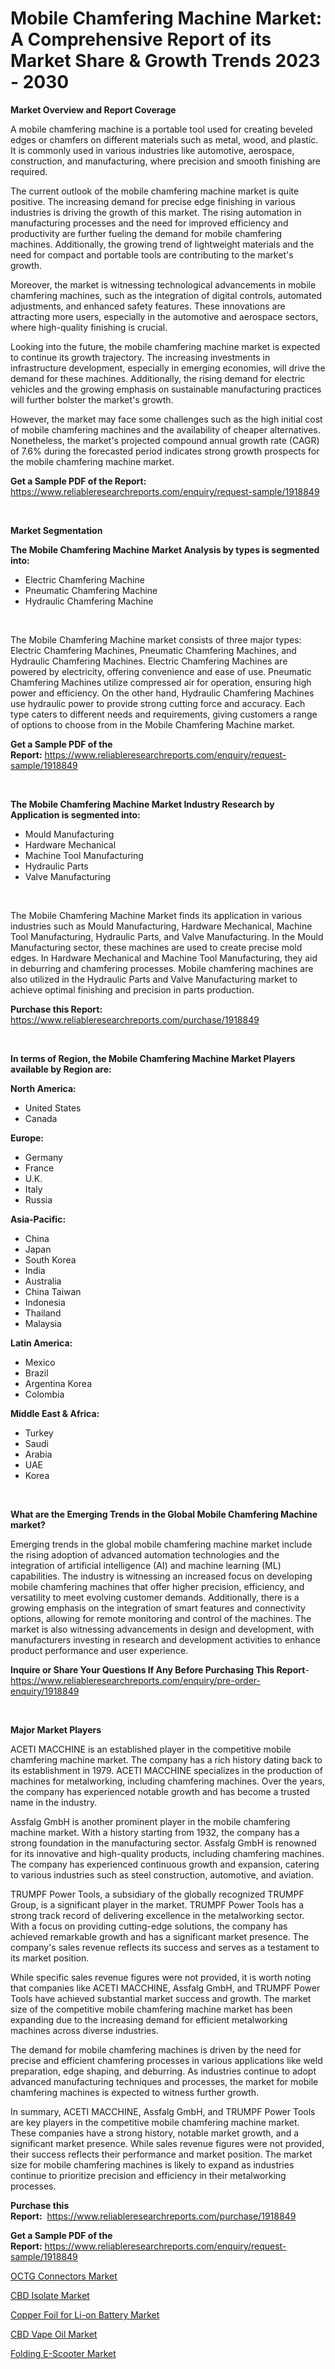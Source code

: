 <p><h1>Mobile Chamfering Machine Market: A Comprehensive Report of its Market Share & Growth Trends 2023 - 2030</h1></p><p><strong>Market Overview and Report Coverage</strong></p>
<p><p>A mobile chamfering machine is a portable tool used for creating beveled edges or chamfers on different materials such as metal, wood, and plastic. It is commonly used in various industries like automotive, aerospace, construction, and manufacturing, where precision and smooth finishing are required.</p><p>The current outlook of the mobile chamfering machine market is quite positive. The increasing demand for precise edge finishing in various industries is driving the growth of this market. The rising automation in manufacturing processes and the need for improved efficiency and productivity are further fueling the demand for mobile chamfering machines. Additionally, the growing trend of lightweight materials and the need for compact and portable tools are contributing to the market's growth.</p><p>Moreover, the market is witnessing technological advancements in mobile chamfering machines, such as the integration of digital controls, automated adjustments, and enhanced safety features. These innovations are attracting more users, especially in the automotive and aerospace sectors, where high-quality finishing is crucial.</p><p>Looking into the future, the mobile chamfering machine market is expected to continue its growth trajectory. The increasing investments in infrastructure development, especially in emerging economies, will drive the demand for these machines. Additionally, the rising demand for electric vehicles and the growing emphasis on sustainable manufacturing practices will further bolster the market's growth.</p><p>However, the market may face some challenges such as the high initial cost of mobile chamfering machines and the availability of cheaper alternatives. Nonetheless, the market's projected compound annual growth rate (CAGR) of 7.6% during the forecasted period indicates strong growth prospects for the mobile chamfering machine market.</p></p>
<p><strong>Get a Sample PDF of the Report:</strong> <a href="https://www.reliableresearchreports.com/enquiry/request-sample/1918849">https://www.reliableresearchreports.com/enquiry/request-sample/1918849</a></p>
<p>&nbsp;</p>
<p><strong>Market Segmentation</strong></p>
<p><strong>The Mobile Chamfering Machine Market Analysis by types is segmented into:</strong></p>
<p><ul><li>Electric Chamfering Machine</li><li>Pneumatic Chamfering Machine</li><li>Hydraulic Chamfering Machine</li></ul></p>
<p>&nbsp;</p>
<p><p>The Mobile Chamfering Machine market consists of three major types: Electric Chamfering Machines, Pneumatic Chamfering Machines, and Hydraulic Chamfering Machines. Electric Chamfering Machines are powered by electricity, offering convenience and ease of use. Pneumatic Chamfering Machines utilize compressed air for operation, ensuring high power and efficiency. On the other hand, Hydraulic Chamfering Machines use hydraulic power to provide strong cutting force and accuracy. Each type caters to different needs and requirements, giving customers a range of options to choose from in the Mobile Chamfering Machine market.</p></p>
<p><strong>Get a Sample PDF of the Report:</strong>&nbsp;<a href="https://www.reliableresearchreports.com/enquiry/request-sample/1918849">https://www.reliableresearchreports.com/enquiry/request-sample/1918849</a></p>
<p>&nbsp;</p>
<p><strong>The Mobile Chamfering Machine Market Industry Research by Application is segmented into:</strong></p>
<p><ul><li>Mould Manufacturing</li><li>Hardware Mechanical</li><li>Machine Tool Manufacturing</li><li>Hydraulic Parts</li><li>Valve Manufacturing</li></ul></p>
<p>&nbsp;</p>
<p><p>The Mobile Chamfering Machine Market finds its application in various industries such as Mould Manufacturing, Hardware Mechanical, Machine Tool Manufacturing, Hydraulic Parts, and Valve Manufacturing. In the Mould Manufacturing sector, these machines are used to create precise mold edges. In Hardware Mechanical and Machine Tool Manufacturing, they aid in deburring and chamfering processes. Mobile chamfering machines are also utilized in the Hydraulic Parts and Valve Manufacturing market to achieve optimal finishing and precision in parts production.</p></p>
<p><strong>Purchase this Report:</strong>&nbsp; <a href="https://www.reliableresearchreports.com/purchase/1918849">https://www.reliableresearchreports.com/purchase/1918849</a></p>
<p>&nbsp;</p>
<p><strong>In terms of Region, the Mobile Chamfering Machine Market Players available by Region are:</strong></p>
<p>
    <p> <strong> North America: </strong>
        <ul>
            <li>United States</li>
            <li>Canada</li>
        </ul>
        </p> 
    <p> <strong> Europe: </strong>
        <ul>
            <li>Germany</li>
            <li>France</li>
            <li>U.K.</li>
            <li>Italy</li>
            <li>Russia</li>
        </ul>
        </p> 
    <p> <strong> Asia-Pacific: </strong>
        <ul>
            <li>China</li>
            <li>Japan</li>
            <li>South Korea</li>
            <li>India</li>
            <li>Australia</li>
            <li>China Taiwan</li>
            <li>Indonesia</li>
            <li>Thailand</li>
            <li>Malaysia</li>
        </ul>
        </p> 
    <p> <strong> Latin America: </strong>
        <ul>
            <li>Mexico</li>
            <li>Brazil</li>
            <li>Argentina Korea</li>
            <li>Colombia</li>
        </ul>
        </p> 
    <p> <strong> Middle East & Africa: </strong>
        <ul>
            <li>Turkey</li>
            <li>Saudi</li>
            <li>Arabia</li>
            <li>UAE</li>
            <li>Korea</li>
        </ul>
    </p>
    </p>
<p>&nbsp;</p>
<p><strong>What are the Emerging Trends in the Global Mobile Chamfering Machine market?</strong></p>
<p><p>Emerging trends in the global mobile chamfering machine market include the rising adoption of advanced automation technologies and the integration of artificial intelligence (AI) and machine learning (ML) capabilities. The industry is witnessing an increased focus on developing mobile chamfering machines that offer higher precision, efficiency, and versatility to meet evolving customer demands. Additionally, there is a growing emphasis on the integration of smart features and connectivity options, allowing for remote monitoring and control of the machines. The market is also witnessing advancements in design and development, with manufacturers investing in research and development activities to enhance product performance and user experience.</p></p>
<p><strong>Inquire or Share Your Questions If Any Before Purchasing This Report</strong>- <a href="https://www.reliableresearchreports.com/enquiry/pre-order-enquiry/1918849">https://www.reliableresearchreports.com/enquiry/pre-order-enquiry/1918849</a></p>
<p>&nbsp;</p>
<p><strong>Major Market Players</strong></p>
<p><p>ACETI MACCHINE is an established player in the competitive mobile chamfering machine market. The company has a rich history dating back to its establishment in 1979. ACETI MACCHINE specializes in the production of machines for metalworking, including chamfering machines. Over the years, the company has experienced notable growth and has become a trusted name in the industry.</p><p>Assfalg GmbH is another prominent player in the mobile chamfering machine market. With a history starting from 1932, the company has a strong foundation in the manufacturing sector. Assfalg GmbH is renowned for its innovative and high-quality products, including chamfering machines. The company has experienced continuous growth and expansion, catering to various industries such as steel construction, automotive, and aviation.</p><p>TRUMPF Power Tools, a subsidiary of the globally recognized TRUMPF Group, is a significant player in the market. TRUMPF Power Tools has a strong track record of delivering excellence in the metalworking sector. With a focus on providing cutting-edge solutions, the company has achieved remarkable growth and has a significant market presence. The company's sales revenue reflects its success and serves as a testament to its market position.</p><p>While specific sales revenue figures were not provided, it is worth noting that companies like ACETI MACCHINE, Assfalg GmbH, and TRUMPF Power Tools have achieved substantial market success and growth. The market size of the competitive mobile chamfering machine market has been expanding due to the increasing demand for efficient metalworking machines across diverse industries.</p><p>The demand for mobile chamfering machines is driven by the need for precise and efficient chamfering processes in various applications like weld preparation, edge shaping, and deburring. As industries continue to adopt advanced manufacturing techniques and processes, the market for mobile chamfering machines is expected to witness further growth.</p><p>In summary, ACETI MACCHINE, Assfalg GmbH, and TRUMPF Power Tools are key players in the competitive mobile chamfering machine market. These companies have a strong history, notable market growth, and a significant market presence. While sales revenue figures were not provided, their success reflects their performance and market position. The market size for mobile chamfering machines is likely to expand as industries continue to prioritize precision and efficiency in their metalworking processes.</p></p>
<p><strong>Purchase this Report:</strong>&nbsp;&nbsp;<a href="https://www.reliableresearchreports.com/purchase/1918849">https://www.reliableresearchreports.com/purchase/1918849</a></p>
<p></p>
<p><strong>Get a Sample PDF of the Report:</strong>&nbsp;<a href="https://www.reliableresearchreports.com/enquiry/request-sample/1918849">https://www.reliableresearchreports.com/enquiry/request-sample/1918849</a></p>
<p><p><a href="https://www.linkedin.com/pulse/octg-connectors-market-size-share-amp-trends-analysis-report-p8zne/">OCTG Connectors Market</a></p><p><a href="https://github.com/FassouRP/Market-Research-Report-List-1/blob/main/cbd-isolate-market.md">CBD Isolate Market</a></p><p><a href="https://www.linkedin.com/pulse/copper-foil-li-on-battery-market-research-report-unlocks-analysis-uxwce/">Copper Foil for Li-on Battery Market</a></p><p><a href="https://github.com/ashepherd82/Market-Research-Report-List-1/blob/main/cbd-vape-oil-market.md">CBD Vape Oil Market</a></p><p><a href="https://medium.com/@ebbaeffertz1951/folding-e-scooter-market-analysis-and-sze-forecasted-for-period-from-2023-to-2030-2cfbf39d4861">Folding E-Scooter Market</a></p></p>